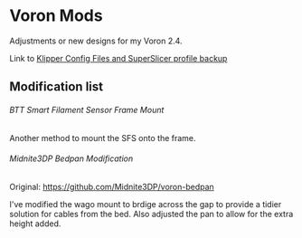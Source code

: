 # Voron Mods

Adjustments or new designs for my Voron 2.4.

Link to [Klipper Config Files and SuperSlicer profile backup](https://github.com/airway38/Klipper-Config)


## Modification list

###### BTT Smart Filament Sensor Frame Mount

Another method to mount the SFS onto the frame.
  
 
###### Midnite3DP Bedpan Modification

Original: https://github.com/Midnite3DP/voron-bedpan
  
I've modified the wago mount to brdige across the gap to provide a tidier solution for cables from the bed. Also adjusted the pan to allow for the extra height added.
